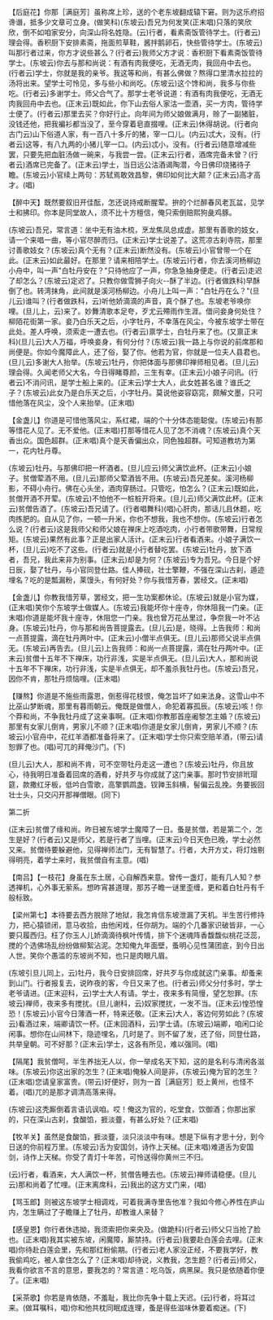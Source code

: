<!-- { "loadSidebar": true } -->
【后庭花】你那［满庭芳］虽称席上珍，送的个老东坡翻成辕下窘。则为这乐府招谗谮，抵多少文章可立身。(做笑科)(东坡云)吾兄为何发笑(正末唱)只落的笑欣欣，倒不如咱家安分，向深山将名姓隐。(云)行者，看素斋饭管待学士。(行者云)理会得。香积厨下安排素斋，拖面煎草鞋，酱拌鹅卵石，快些管待学士。(东坡云)叫那行者过来，你方才说些甚么？(行者云)我师父方才说：香积厨下看素斋饭管待学士。(东坡云)你去与那和尚说：有酒有肉我便吃，无酒无肉，我回舟中去也。(行者云)学士，你就是我的亲爷。我这等和尚，有甚么佛做？熬得口里清水拉拉的汤将出来。望学士可怜见，多与些小和尚吃。(东坡云)这个馋和尚，我多与你些吃。(行者云)多谢学士。师父合气了。那学士老爷说道：有酒有肉我便吃，无酒无肉我回舟中去也。(正末云)既如此，你下山去俗人家沽一壶酒，买一方肉，管待学士便了。(行者云)那里去买？你好行止。向年间为师父娘做满月，赊了一副猪脏，没钱还他，把我褊衫都当没了，至今穿着皂直掇哩。(正末云)休得胡说。(行者向古门云)山下俗道人家，有一百八十多斤的猪，宰一口儿。(内云)忒大，没有。(行者云)这等，有八九两的小猪儿宰一口。(内云)忒小，没有。(行者云)随意增减些罢，只要先把血脏汤做一碗来，与我尝一尝。(正末云)行者，酒席完备未曾？(行者云)酒席已完备了。(正末云)学士，当日远公沽酒谒陶潜，今日佛印烧猪待子瞻。(东坡云)小官续上两句：苏轼焉敢效昌黎，佛印如何比大颠？(正末云)高才高才。(唱)

【醉中天】既然要叙旧开佳酝，怎还说持戒断腥荤。拚的个烂醉春风老瓦盆，见学士和拂印。你本是同堂故人，须不比十方檀信，俺只索倒赔熙狗彘鸡豚。

(东坡云)吾兄，常言道：坐中无有油木梳，烹龙焦凤总成虚。那里有善歌的妓女，请一个来唱一曲，等小官尽醉而归。(正末云)学士说差了。这荒凉古刹寺院，那里讨善歌妓女？(东坡云)真个无有？(正末云)断然没有。(东坡云)小官曾带一个在此。(正末云)如此最好。在那里？请来相陪学士。(东坡云)行者，你去溪河杨柳边小舟中，叫一声"白牡丹安在？"只待他应了一声，你急急抽身便走。(行者云)走迟了却怎么？(东坡云)定迟了。只教你做雪狮子向火--酥了半边。(行者做跌科)早酥倒了也。转湾抹角，此间就是溪河杨柳边。小舟儿上叫一声："白牡丹在么？"(旦儿云)谁叫？(行者做跌科，云)听他娇滴滴的声音，真个酥了也。东坡老爷唤你哩。(旦儿上，云)来了。妙舞清歌本足夸，歹尤云殢雨作生涯。借问妾身何处住？柳陌花街第一家。妾乃白乐天之后，小字牡丹，不幸落在风尘，今被东坡学士带在此处。差人呼唤，须索走一遭去也。(行者云)禀学士，白牡丹来了也。(又禀正末科)(旦儿云)大人万福，呼唤妾身，有何分付？(东坡云)我一路上与你说的前席那和尚便是。你如今魔障此人，还了俗，娶了你。他若为官，你就是一位夫人县君也。(旦儿云)多谢大人抬举。(东坡云)牡丹，你把体面与那佛印禅师相见者。(旦儿云)理会得。久闻老师父大名，今日得睹尊颜，三生有幸。(正末云)小娘子问讯。(行者云)不消问讯，是学士船上来的。(正末云)学士大人，此女姓甚名谁？谁氏之子？(东坡云)此女乃是白乐天之后，小字牡丹。莫说他姿容窈窕，颇解文墨，只可惜他落在风尘，没个人来抬举。(正末唱)

【金盏儿】你道是可惜他落风尘，系红裙，端的个十分体态能聪俊。(东坡云)有那等惜花人见了。无不爱他。(正末唱)打那等惜花人见了怎不消魂？(东坡云)真个天香出众。国色超群。(正末唱)真个是天香偏出众，同色独超群。可知道教坊为第一，花内牡丹尊。

(东坡云)牡丹。与那佛印把一杯酒者。(旦儿应云)师父满饮此杯。(正末云)小娘子。贫僧荤酒不用。(旦儿云)那师父荤酒皆不用。(东坡云)吾兄差矣。溪河杨柳影，不碍小舟行。佛在心头坐，酒肉穿肠过。只管吃，怕怎么？(正末云)既如此，贫僧开酒不开荤。(东坡云)不怕他不一桩桩开将来。(旦儿云)师父满饮此杯。(正末云)贫僧告酒了。(东坡云)吾兄请了。(行者唱舞科)(唱)心肝肉，那话儿且休题，吃肉拣肥的。自从见了你，一顿一升米，你也不想我，我也不想你。(东坡云)行者怎么说？(行者云)这是我师父和师父娘在禅床上吃酒吃肉，小行者带歌带舞，日常规矩。(东坡云)果然有此事？正是出家人活计。(正末云)行者看酒来。小娘子满饮一杯，(旦儿云)吃不了这些。(行者云)就是小行者替吃罢。(东坡云)牡丹，放下酒者，吾兄，我此来非为别事。(正末云)却是为何？(东坡云)专为吾兄。今日是个好日辰，娶了牡丹，与小官同登仕路。佳人捧砚，壮士擎鞭，不强在深山古刹，遁迹埋名？吃的是瓢漏粉，莱馒头，有何好处？你与我惜芳春，罢经文。(正末唱)

【金盏儿】你教我惜芳草，罢经文，把一生功案都休论。(东坡云)就是小官为媒，(正末唱)笑你个东坡学士做媒人。(东坡云)我能坏你十座寺，你休阻我一门亲。(正末唱)你道是能坏我十座寺，休阻您一门亲。我也曾万花丛里过，争奈我一叶不沾身。(东坡云)牡丹，你与那和尚告菩提露去。(旦儿云)是，晓得。上告我师：和尚一点菩提露，滴在牡丹两叶中。(正末云)小僧半点俱无。(旦儿云)那师父说半点俱无。(东坡云)再告去。(旦儿云)上告我师：和尚一点菩提露，滴在牡丹两叶中。(正末云)贫僧十五年不下禅床，功行非浅，实是半点俱无。(旦儿云)大人，那和尚说十五年不下禅床，功行非浅，实是半点俱无，却不羞杀我牡丹也。(东坡云)吾兄，因你不肯，那牡丹烦恼哩。(正末唱)

【赚熬】你道是不施些雨露恩，倒惹得花枝恨，俺怎旨坏了如来法身。这雪山中不比巫山梦断魂，那里有暮雨朝云。俺既是做僧人，命犯着寡孤辰。(东坡云)咳！你个莽和尚，不争我牡丹成了这亲事啊。(正末唱)你教那首座阇黎怎主婚？(东坡云)那里有女家儿倒肯，男家儿不顺？(正末唱)你道是女家儿倒肯，男家儿不顺？(东坡云)小官舟中，花红羊酒都准备将来了。(正末唱)学士你只索空赔羊酒，(带云)请恕罪了也。(唱)可兀的拜俺沙门。(下)

(旦儿云)大人，那和尚不肯，可不空带牡丹走这一遭也？(东坡云)牡丹，你且放心，待我明日准备着回席的酒肴，好共歹与你成就了这门亲事。那时节安排玳瑁筵，款撒红牙板，低吟白雪歌，高擎鹦鹉盏。钗亸玉斜横，髻偏云乱挽。务要扳回壮士头，只交闪开那禅僧眼。(同下)

第二折

(正末云)贫僧了缘和尚。昨日被东坡学士魔障了一日。蚤是贫僧，若是第二个，怎生是好？(行者云)又是师父，若是行者了当哩。(正末云)今日天色已晚，学士必然又来。贫僧待要躲避他，见得禅师法门，无有智慧了。行者，大开方丈，将灯烛剔得明亮，着学士来时，我贫僧自有主意。(唱)

【南吕】【一枝花】身虽在东土居，心自解西来意。曾传一盏灯，能有几人知？参透禅机，心外事无萦系。想昨宵甚道理，那苏子瞻一谜里歪缠，更和着白牡丹有千般标致。

【梁州第七】本待要去西方脱除了地狱，我怎肯信东坡泄漏了天机。半生苦行修持力，把心猿锁闭，意马收拾，由他闲戏，任你胡为。端的个几番家识破皆非，一心要只履西归。枉了你玉人儿娇滴滴待枫叶传情，排下个迷魂阵香馥馥似桃花泛蕊，搅的个选佛场乱纷纷做柳絮沾泥。怎知俺九年面壁，蚤明心见性蒲团底，到今日出人世。笑你个愚滥的东坡尚不知，也只是肉眼凡眉。

(东坡引旦儿同上，云)牡丹，我今日安排回席，好共歹与你成就这门亲事。却蚤来到山门。行者报复去，说昨夜的客，今日又来了也。(行者云)师父分付多时，学士老爷请进。(正末迎科，云)学士大人有请。学士，夜来多有简慢，望乞恕罪。(东坡云)禅师，夜来多有搅扰。(旦儿谢科，云)奴家搅扰，一发不当。(正末云)惶恐惶恐！(东坡云)小官今日薄酒一杯，特来还敬。(正末云)大人，客边何劳如此？(东坡云)看酒过来，端卿请饮一杯。(正末回酒科，云)学士请。(东坡云)端卿，咱闲口论闲事。想你在山间林下，隐迹埋名，几时是了。则不留了发，还了俗，同登仕路，共举皇朝。可不好那？(正末云)学士，这各有所见，难以强同。(唱)

【隔尾】我贫僧呵，半生养拙无人以，你一举成名天下知，这的是名利与清闲各滋味。(东坡云)你这出家的怎生？(正末唱)俺躲人间是非，(东坡云)俺为官的怎生？(正末唱)您请皇家富贵。(带云)好便好，则为一首［满庭芳］贬上黄州，也怪不着。(唱)兀的是那才调清高落来得。

(东坡云)这秃厮倒着言语讥讽咱。哎！俺这为官的，吃堂食，饮御酒；你那出家的，只在深山古刹，食酸馅，捱淡虀，有甚么好处？(正末唱)

【牧羊关】虽然是食酸馅，捱淡虀，淡只淡淡中有味。想是下纵有才思十分，到今日送的你前程万里。(东坡云)舌为安国剑，诗作上天梯。(正末唱)难道舌为安国剑，诗作上天梯。你受了青灯十年苦，可怜送得你黄州三不归。

(云)行者，看酒来，大人满饮一杯，贫僧告睡去也。(东坡云)禅师请稳便。(旦儿云)那和尚着了忙哩。(正末离席科，云)我出的这方丈门来，(唱)

【骂玉郎】则被这东坡学士相调戏，可着我满寺里告他准？我如今修心养性在庐山内，怎生瞒过了子瞻赚上了牡丹，却教谁人来替？

【感皇恩】你行者休违拗，我须索把你来央及。(做跪科)(行者云)师父只当抢了脸也。(正末唱)我其实被东坡，闲魔障，厮禁持。(行者云)我要赴白莲会去哩。(正末唱)你待赴白莲会里，先和那红粉偷期。(行者云)老人家没正经，不要我学好，教我偷鸡吃，被人拿住怎么了？(正末唱)却待说，义教我，怎生题？(行者云)师父，我看你欲言不言的意思，要我怎的？常言道：吃乌饭，病黑屎。我只是依随着你便了。(正末唱)

【采茶歌】你若是肯依随，不羞耻，我比你先争十载上天迟。(云)行者，将耳过来。(做耳嘱科，唱)你和他共枕同眠成连理，蚤是得些滋味休要着痴迷。(下)

